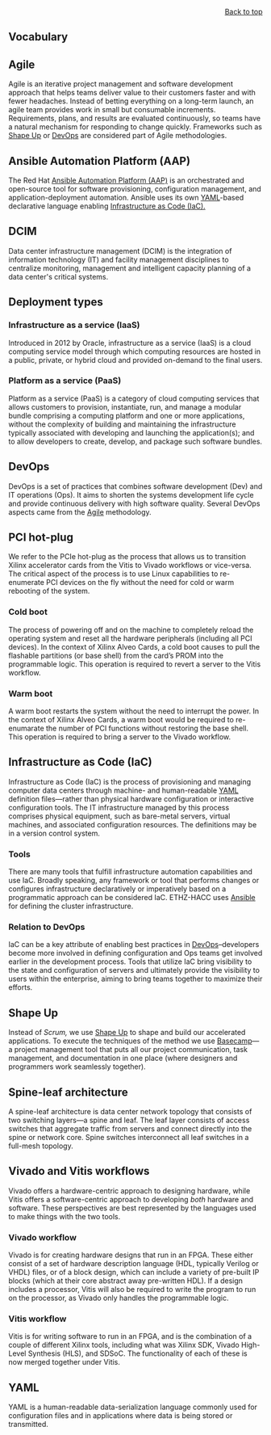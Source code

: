 <div id="readme" class="Box-body readme blob js-code-block-container">
<article class="markdown-body entry-content p-3 p-md-6" itemprop="text">
<p align="right">
<a href="https://github.com/fpgasystems/hacc#--heterogenous-accelerated-compute-cluster">Back to top</a>
</p>

# Vocabulary

## Agile 
Agile is an iterative project management and software development approach that helps teams deliver value to their customers faster and with fewer headaches. Instead of betting everything on a long-term launch, an agile team provides work in small but consumable increments. Requirements, plans, and results are evaluated continuously, so teams have a natural mechanism for responding to change quickly. Frameworks such as [Shape Up](#shape-up) or [DevOps](#devops) are considered part of Agile methodologies.

## Ansible Automation Platform (AAP)
The Red Hat [Ansible Automation Platform (AAP)](https://www.ansible.com) is an orchestrated and open-source tool for software provisioning, configuration management, and application-deployment automation. Ansible uses its own [YAML](#yaml)-based declarative language enabling [Infrastructure as Code (IaC).](#infrastructure-as-code-iac)

## DCIM
Data center infrastructure management (DCIM) is the integration of information technology (IT) and facility management disciplines to centralize monitoring, management and intelligent capacity planning of a data center's critical systems.

## Deployment types
### Infrastructure as a service (IaaS)
Introduced in 2012 by Oracle, infrastructure as a service (IaaS) is a cloud computing service model through which computing resources are hosted in a public, private, or hybrid cloud and provided on-demand to the final users.

### Platform as a service (PaaS)
Platform as a service (PaaS) is a category of cloud computing services that allows customers to provision, instantiate, run, and manage a modular bundle comprising a computing platform and one or more applications, without the complexity of building and maintaining the infrastructure typically associated with developing and launching the application(s); and to allow developers to create, develop, and package such software bundles.

## DevOps 
DevOps is a set of practices that combines software development (Dev) and IT operations (Ops). It aims to shorten the systems development life cycle and provide continuous delivery with high software quality. Several DevOps aspects came from the [Agile](#agile) methodology.

## PCI hot-plug 
We refer to the PCIe hot-plug as the process that allows us to transition Xilinx accelerator cards from the Vitis to Vivado workflows or vice-versa. The critical aspect of the process is to use Linux capabilities to re-enumerate PCI devices on the fly without the need for cold or warm rebooting of the system.

### Cold boot
The process of powering off and on the machine to completely reload the operating system and reset all the hardware peripherals (including all PCI devices). In the context of Xilinx Alveo Cards, a cold boot causes to pull the flashable partitions (or base shell) from the card’s PROM into the programmable logic. This operation is required to revert a server to the Vitis workflow.

### Warm boot
A warm boot restarts the system without the need to interrupt the power. In the context of Xilinx Alveo Cards, a warm boot would be required to re-enumarate the number of PCI functions without restoring the base shell. This operation is required to bring a server to the Vivado workflow.

## Infrastructure as Code (IaC)
Infrastructure as Code (IaC) is the process of provisioning and managing computer data centers through machine- and human-readable [YAML](#yaml) definition files—rather than physical hardware configuration or interactive configuration tools. The IT infrastructure managed by this process comprises physical equipment, such as bare-metal servers, virtual machines, and associated configuration resources. The definitions may be in a version control system.

### Tools
There are many tools that fulfill infrastructure automation capabilities and use IaC. Broadly speaking, any framework or tool that performs changes or configures infrastructure declaratively or imperatively based on a programmatic approach can be considered IaC. ETHZ-HACC uses [Ansible](#ansible-automation-platform-aap) for defining the cluster infrastructure.

### Relation to DevOps
IaC can be a key attribute of enabling best practices in [DevOps](#devops)–developers become more involved in defining configuration and Ops teams get involved earlier in the development process. Tools that utilize IaC bring visibility to the state and configuration of servers and ultimately provide the visibility to users within the enterprise, aiming to bring teams together to maximize their efforts.

## Shape Up
Instead of *Scrum,* we use [Shape Up](https://basecamp.com/shapeup) to shape and build our accelerated applications. To execute the techniques of the method we use [Basecamp](https://basecamp.com)—a project management tool that puts all our project communication, task management, and documentation in one place (where designers and programmers work seamlessly together).

## Spine-leaf architecture 
A spine-leaf architecture is data center network topology that consists of two switching layers—a spine and leaf. The leaf layer consists of access switches that aggregate traffic from servers and connect directly into the spine or network core. Spine switches interconnect all leaf switches in a full-mesh topology.

## Vivado and Vitis workflows
Vivado offers a hardware-centric approach to designing hardware, while Vitis offers a software-centric approach to developing *both* hardware and software. These perspectives are best represented by the languages used to make things with the two tools.

### Vivado workflow
Vivado is for creating hardware designs that run in an FPGA. These either consist of a set of hardware description language (HDL, typically Verilog or VHDL) files, or of a block design, which can include a variety of pre-built IP blocks (which at their core abstract away pre-written HDL). If a design includes a processor, Vitis will also be required to write the program to run on the processor, as Vivado only handles the programmable logic.

### Vitis workflow
Vitis is for writing software to run in an FPGA, and is the combination of a couple of different Xilinx tools, including what was Xilinx SDK, Vivado High-Level Synthesis (HLS), and SDSoC. The functionality of each of these is now merged together under Vitis. 

## YAML
YAML is a human-readable data-serialization language commonly used for configuration files and in applications where data is being stored or transmitted. 